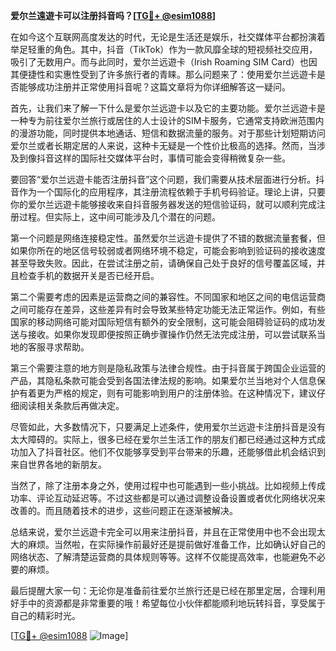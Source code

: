 **爱尔兰遠遊卡可以注册抖音吗？[[TG💪+ @esim1088](https://t.me/s/esim1088)]**

在如今这个互联网高度发达的时代，无论是生活还是娱乐，社交媒体平台都扮演着举足轻重的角色。其中，抖音（TikTok）作为一款风靡全球的短视频社交应用，吸引了无数用户。而与此同时，爱尔兰远遊卡（Irish Roaming SIM Card）也因其便捷性和实惠性受到了许多旅行者的青睐。那么问题来了：使用爱尔兰远遊卡是否能够成功注册并正常使用抖音呢？这篇文章将为你详细解答这一疑问。

首先，让我们来了解一下什么是爱尔兰远遊卡以及它的主要功能。爱尔兰远遊卡是一种专为前往爱尔兰旅行或居住的人士设计的SIM卡服务，它通常支持欧洲范围内的漫游功能，同时提供本地通话、短信和数据流量的服务。对于那些计划短期访问爱尔兰或者长期定居的人来说，这种卡无疑是一个性价比极高的选择。然而，当涉及到像抖音这样的国际社交媒体平台时，事情可能会变得稍微复杂一些。

要回答“爱尔兰远遊卡能否注册抖音”这个问题，我们需要从技术层面进行分析。抖音作为一个国际化的应用程序，其注册流程依赖于手机号码验证。理论上讲，只要你的爱尔兰远遊卡能够接收来自抖音服务器发送的短信验证码，就可以顺利完成注册过程。但实际上，这中间可能涉及几个潜在的问题。

第一个问题是网络连接稳定性。虽然爱尔兰远遊卡提供了不错的数据流量套餐，但如果你所在的地区信号较弱或者网络环境不稳定，可能会影响到验证码的接收速度甚至导致失败。因此，在尝试注册之前，请确保自己处于良好的信号覆盖区域，并且检查手机的数据开关是否已经开启。

第二个需要考虑的因素是运营商之间的兼容性。不同国家和地区之间的电信运营商之间可能存在差异，这些差异有时会导致某些特定功能无法正常运作。例如，有些国家的移动网络可能对国际短信有额外的安全限制，这可能会阻碍验证码的成功发送与接收。如果你发现即便按照正确步骤操作仍然无法完成注册，可以尝试联系当地的客服寻求帮助。

第三个需要注意的地方则是隐私政策与法律合规性。由于抖音属于跨国企业运营的产品，其隐私条款可能会受到各国法律法规的影响。如果爱尔兰当地对个人信息保护有着更为严格的规定，则有可能影响到用户的注册体验。在这种情况下，建议仔细阅读相关条款后再做决定。

尽管如此，大多数情况下，只要满足上述条件，使用爱尔兰远遊卡注册抖音是没有太大障碍的。实际上，很多已经在爱尔兰生活工作的朋友们都已经通过这种方式成功加入了抖音社区。他们不仅能够享受到平台带来的乐趣，还能够借此机会结识到来自世界各地的新朋友。

当然了，除了注册本身之外，使用过程中也可能遇到一些小挑战。比如视频上传成功率、评论互动延迟等。不过这些都是可以通过调整设备设置或者优化网络状况来改善的。而且随着技术的进步，这些问题正在逐渐被解决。

总结来说，爱尔兰远遊卡完全可以用来注册抖音，并且在正常使用中也不会出现太大的麻烦。当然啦，在实际操作前最好还是提前做好准备工作，比如确认好自己的网络状态、了解清楚运营商的具体规则等等。这样不仅能提高效率，也能避免不必要的麻烦。

最后提醒大家一句：无论你是准备前往爱尔兰旅行还是已经在那里定居，合理利用好手中的资源都是非常重要的哦！希望每位小伙伴都能顺利地玩转抖音，享受属于自己的精彩时光。

[[TG💪+ @esim1088](https://t.me/s/esim1088) ![Image](https://i.postimg.cc/4NQfJmqS/Snipaste-2025-05-13-00-14-12.png)]